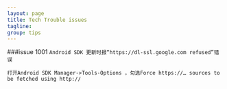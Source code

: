 ```yaml
---
layout: page
title: Tech Trouble issues
tagline: 
group: tips
---
```


###issue 1001 
`Android SDK 更新时报“https://dl-ssl.google.com refused”错误`

    打开Android SDK Manager->Tools-Options ，勾选Force https://… sources to be fetched using http://

